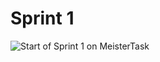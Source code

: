 # Sprint 1

![Start of Sprint 1 on MeisterTask](/home/dcipher/code/os/PintOS/chrono-paper/Documentos/sprint-1-start.png)